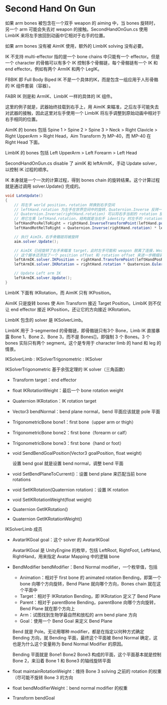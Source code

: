 # Second Hand On Gun

如果 arm bones 被包含在一个双手 weapon 的 aiming 中，当 bones 旋转时，另一个 arm 可能会失去对 weapon 的接触。SecondHandOnGun.cs 使用 LimbIK 来将左手放回到动画中它相对于右手的位置。

如果 arm bones 没有被 AimIK 使用，额外的 LimbIK solving 没有必要。

IK 不支持 multi-effector 指的是一个 bone chains 中只能有一个 effector。但是一个 character 的骨骼可以有多个 IK 控制多个骨骼链，每个骨骼链有一个 IK 和 end effector。例如有两个 ArmIK 和两个 LegIK。

FBBIK 即 Full Body Biped IK 不是一个具体的IK，而是包含一组应用于人形骨骼的 IK 组件套装（容器）。

FABR IK 则是和 ArmIK、LimbIK 一样的具体的 IK 组件。

这里的例子就是，武器始终挂载到右手上，用 AimIK 来瞄准，之后左手可能失去对武器的接触，因此这里对左手使用一个 LimbIK 将左手调整到原始动画中相对于右手相同的位置。

AimIK 的 bones 包括 Spine 1 > Spine 2 > Spine 3 > Neck > Right Clavicle > Right UpperArm > Right Head，Aim Transform 为 MP-40，而 MP-40 在 Right Head 下面。

LimbIK  的 bones 包括 Left UpperArm > Left Forearm > Left Head

SecondHandOnGun.cs disable 了 aimIK 和 leftArmIK，手动 Update solver，以控制 IK 过程的顺序。

IK 本身就是一个一次的计算过程，得到 bones chain 的旋转结果。这个计算过程就是通过调用 solver.Update() 完成的。

```C#
void LateUpdate()
{
    // 将左手 world position，rotation 转换到右手空间
    // leftHand.rotation 为左手在世界空间中的旋转，Quaternion.Inverse 反转一个 Quaternion。
    // Quaternion.Inverse(rightHand.rotation) 可以将右手当前的 rotation 旋转回 identity。
    // 用它左乘 leftHand.rotation，结构就是当右手 identity 时左手的 rotation（相对右手，因为右手当前是 identity 的）
    leftHandPosRelToRight = rightHand.InverseTransformPoint(leftHand.position);
    leftHandRotRelToRight = Quaternion.Inverse(rightHand.rotation) * leftHand.rotation;

    // 执行 AimIk，右手骨骼链将被旋转
    aim.solver.Update();

    // AimIK 已经旋转了右手来瞄准 target，此时左手可能和 weapon 脱离了连接，Weapon 在右手下面，接触点在右手空间是保持不变的。因此将之前左手相对于右手空间的位置和旋转再次变换到在旋转之后的 righthand 空间中，这就是 AimIK 之后左手应该在的位置和旋转
    // 这个脚本还添加了一个 position offset 和 rotation offset 来进一步精细调整左手的 position 和 rotation。这些值通过在 Inspector 中编辑让左手精确放在接触点上
    leftArmIK.solver.IKPosition = rightHand.TransformPoint(leftHandPosRelToRight + leftHandPositionOffset);
    leftArmIK.solver.IKRotation = rightHand.rotation * Quaternion.Euler(leftHandRotationOffset) * leftHandRotRelToRight;

    // Update Left arm IK
    leftArmIK.solver.Update();
}
```

LimbIK 下面有 IKRotation，而 AimIK 只有 IKPosition。

AimIK 只是旋转 bones 使 Aim Transform 接近 Target Position。LimbIK 则不仅让 end effector 接近 IKPosition，还让它的方向接近 IKRotation。

LimbIK 包含的 solver 是 IKSolverLimb。

LimbIK 用于 3-segmented 的骨骼链，即骨骼链只有3个 Bone，Limb IK 直接暴露 Bone 1、Bone 2、Bone 3，而不是 Bones[]，即强制 3 个 Bones。3 个 bones 实际只有两个 segment。这个是专用于 character limb 的 hand 和 leg 的情景。

IKSolverLimb : IKSolverTrigonometric : IKSolver

IKSolverTrigonometric 基于余弦定理的 IK solver（三角函数）

- Transform target：end effector
- float IKRotationWeight：最后一个 bone rotation weight
- Quaternion IKRotation：IK rotation target
- Vector3 bendNormal：bend plane normal，bend 平面应该就是 pole 平面
- TrigonometricBone bone1：first bone（upper arm or thigh）
- TrigonometricBone bone2：first bone（forearm or calf）
- TrigonometricBone bone3：first bone（hand or foot）
- void SendBendGoalPosition(Vector3 goalPosition, float weight)

  设置 bend goal 就是设置 bend normal，调整 bend 平面

- void SetBendPlaneToCurrent()：设置 bend plane 来匹配当前 bone rotations
- void SetIKRotation(Quaternion rotation)：设置 IK rotation
- void SetIKRotationWeight(float weight)
- Quaternion GetIKRotation()
- Quaternion GetIKRotationWeight()

IKSolverLimb 成员

- AvatarIKGoal goal：这个 solver 的 AvatarIKGoal

  AvatarIKGoal 是 UnityEngine 的枚举，包括 LeftRoot, RightFoot, LeftHand, RightHand，用来指定 Avatar Mapping 中的逻辑 bone

- BendModifier bendModifier：Bend Normal modifier，一个枚举值，包括

  - Animation：相对于 first bone 的 animated rotation Bending，即第一个 bone 向哪个方向旋转，Bend Plane 就向哪个方向，Bones chain 就在这个平面中
  - Target：相对于 IKRotation Bending，即 IKRotation 定义了 Bend Plane
  - Parent：相对于 parentBone Bending，parentBone 向哪个方向旋转，Bend Plane 就在那个方向上
  - Arm：试图找到生物学最自然和放松的 arm bend plane 方向
  - Goal：使用一个 Bend Goal 来定义 Bend Plane

  Bend 就是 Pole。无论用哪种 modifier，都是在指定以何种方式确定 Bending 方向，就 Bending 平面，最终这个平面被 Bend Normal 确定，这也是为什么这个变量称为 Bend Normal Modifier 的原因。

  Bending 平面就是 Bone1 Bone2 Bone3 构成的平面，这个平面基本就是控制 Bone 2，来沿着 Bone 1 和 Bone3 的轴线旋转平面

- float maintainRotationWeight：维持 Bone 3 solving 之前的 rotation 的权重（尽可能不旋转 Bone 3 的方向

- float bendModifierWeight：bend normal modifier 的权重

- Transform bendGoal
